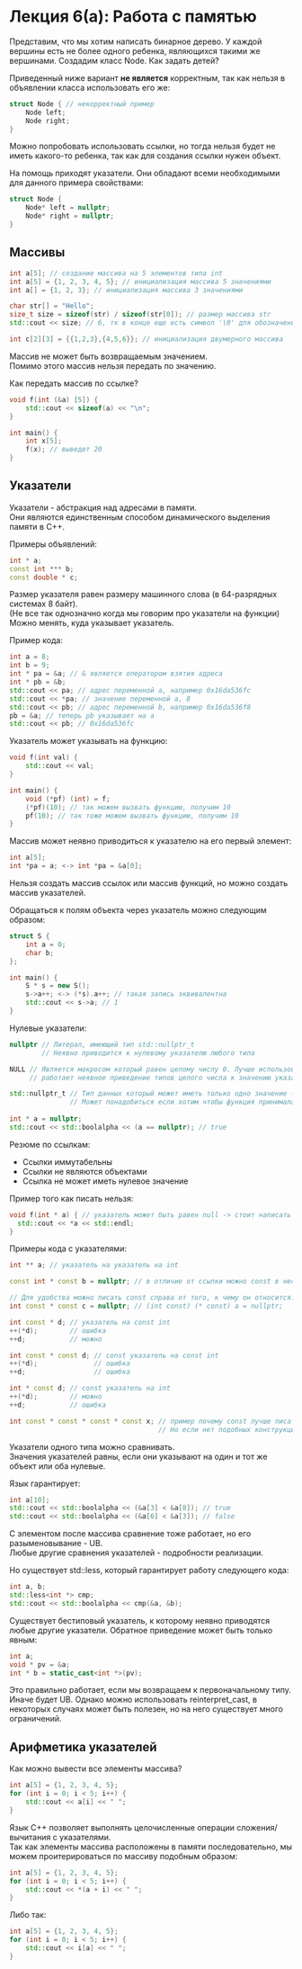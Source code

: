 # Лекция 6(a): Работа с памятью

Представим, что мы хотим написать бинарное дерево. У каждой вершины есть не более одного ребенка, являющихся такими же вершинами. Создадим класс Node. Как задать детей?  

Приведенный ниже вариант **не является** корректным, так как нельзя в объявлении класса использовать его же:

``` C++
struct Node { // некорректный пример
    Node left;
    Node right;
}
```

Можно попробовать использовать ссылки, но тогда нельзя будет не иметь какого-то ребенка, так как для создания ссылки нужен объект.

На помощь приходят указатели. Они обладают всеми необходимыми для данного примера свойствами:

``` C++
struct Node {
    Node* left = nullptr;
    Node* right = nullptr;
}
```

## Массивы
``` C++
int a[5]; // создание массива на 5 элементов типа int
int a[5] = {1, 2, 3, 4, 5}; // инициализация массива 5 значениями
int a[] = {1, 2, 3}; // инициализация массива 3 значениями

char str[] = "Hello";
size_t size = sizeof(str) / sizeof(str[0]); // размер массива str
std::cout << size; // 6, тк в конце еще есть символ '\0' для обозначения конца строки

int c[2][3] = {{1,2,3},{4,5,6}}; // инициализация двумерного массива
```

Массив не может быть возвращаемым значением.  
Помимо этого массив нельзя передать по значению.  

Как передать массив по ссылке?

``` C++
void f(int (&a) [5]) {
    std::cout << sizeof(a) << "\n";
}

int main() {
    int x[5];
    f(x); // выведет 20
}
```

## Указатели
Указатели - абстракция над адресами в памяти.  
Они являются единственным способом динамического выделения памяти в C++.

Примеры объявлений:
``` C++
int * a;
const int *** b;
const double * c;
```
Размер указателя равен размеру машинного слова (в 64-разрядных системах 8 байт).  
(Не все так однозначно когда мы говорим про указатели на функции)  
Можно менять, куда указывает указатель.

Пример кода:
``` C++
int a = 8;
int b = 9;
int * pa = &a; // & является оператором взятия адреса
int * pb = &b; 
std::cout << pa; // адрес переменной a, например 0x16da536fc
std::cout << *pa; // значение переменной a, 8
std::cout << pb; // адрес переменной b, например 0x16da536f8
pb = &a; // теперь pb указывает на a
std::cout << pb; // 0x16da536fc
```

Указатель может указывать на функцию:
``` C++
void f(int val) {
    std::cout << val;
}

int main() {
    void (*pf) (int) = f;
	(*pf)(10); // так можем вызвать функцию, получим 10
	pf(10); // так тоже можем вызвать функцию, получим 10
}
```
Массив может неявно приводиться к указателю на его первый элемент:
``` C++
int a[5];
int *pa = a; <-> int *pa = &a[0];
```
Нельзя создать массив ссылок или массив функций, но можно создать массив указателей.

Обращаться к полям объекта через указатель можно следующим образом:
``` C++
struct S {
    int a = 0;
    char b;
};

int main() {
    S * s = new S();
    s->a++; <-> (*s).a++; // такая запись эквивалентна
    std::cout << s->a; // 1
}
```
Нулевые указатели:
```C++
nullptr // Литерал, имеющий тип std::nullptr_t
        // Неявно приводится к нулевому указателю любого типа

NULL // Является макросом который равен целому числу 0. Лучше использовать nullptr тк
     // работает неявное приведение типов целого числа к значению указателя -> можно запутаться

std::nullptr_t // Тип данных который может иметь только одно значение - nullptr.
               // Может понадобиться если хотим чтобы функция принимала nullptr
               
int * a = nullptr;
std::cout << std::boolalpha << (a == nullptr); // true
```

Резюме по ссылкам:
* Ссылки иммутабельны  
* Ссылки не являются объектами  
* Ссылка не может иметь нулевое значение

Пример того как писать нельзя:
``` C++
void f(int * a) { // указатель может быть равен null -> стоит написать if-else
  std::cout << *a << std::endl;
}
```

Примеры кода с указателями:
``` C++
int ** a; // указатель на указатель на int

const int * const b = nullptr; // в отличие от ссылки можно const в нескольких местах писать

// Для удобства можно писать const справа от того, к чему он относится:
int const * const c = nullptr; // (int const) (* const) a = nullptr;

int const * d; // указатель на const int
++(*d);        // ошибка
++d;           // можно

int const * const d; // const указатель на const int
++(*d);              // ошибка
++d;                 // ошибка

int * const d; // const указатель на int
++(*d);        // можно
++d;           // ошибка

int const * const * const * const x; // пример почему const лучше писать справа
                                     // Но если нет подобных конструкций, то принято писать слева
```
Указатели одного типа можно сравнивать.  
Значения указателей равны, если они указывают на один и тот же объект или оба нулевые.

Язык гарантирует:
``` C++
int a[10];
std::cout << std::boolalpha << (&a[3] < &a[8]); // true
std::cout << std::boolalpha << (&a[6] < &a[3]); // false
```

С элементом после массива сравнение тоже работает, но его разыменовывание - UB.  
Любые другие сравнения указателей - подробности реализации.

Но существует std::less, который гарантирует работу следующего кода:
``` C++
int a, b;
std::less<int *> cmp; 
std::cout << std::boolalpha << cmp(&a, &b); 
```
Существует бестиповый указатель, к которому неявно приводятся любые другие указатели. Обратное приведение может быть только явным:
```C++
int a;
void * pv = &a; 
int * b = static_cast<int *>(pv);
```
Это правильно работает, если мы возвращаем к первоначальному типу. Иначе будет UB. Однако можно использовать reinterpret_cast, в некоторых случаях может быть полезен, но на него существует много ограничений.

## Арифметика указателей
Как можно вывести все элементы массива?
``` C++
int a[5] = {1, 2, 3, 4, 5};
for (int i = 0; i < 5; i++) {
    std::cout << a[i] << " ";
}
```
Язык C++ позволяет выполнять целочисленные операции сложения/вычитания с указателями.  
Так как элементы массива расположены в памяти последовательно, мы можем проитерироваться по массиву подобным образом:
``` C++
int a[5] = {1, 2, 3, 4, 5};
for (int i = 0; i < 5; i++) {
    std::cout << *(a + i) << " ";
}
```
Либо так:
``` C++
int a[5] = {1, 2, 3, 4, 5};
for (int i = 0; i < 5; i++) {
    std::cout << i[a] << " ";
}
```